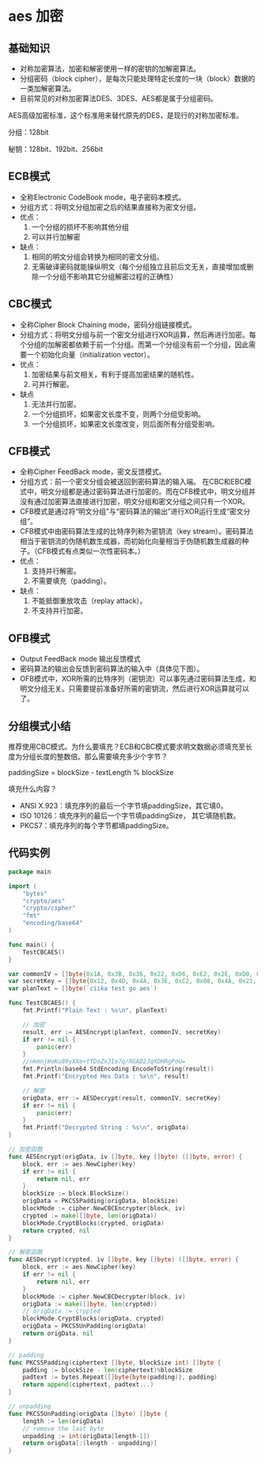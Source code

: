 # aes 加密

## 基础知识

- 对称加密算法，加密和解密使用一样的密钥的加解密算法。
- 分组密码（block cipher），是每次只能处理特定长度的一块（block）数据的一类加解密算法。
- 目前常见的对称加密算法DES、3DES、AES都是属于分组密码。

AES高级加密标准，这个标准用来替代原先的DES，是现行的对称加密标准。

分组：128bit

秘钥：128bit、192bit、256bit

## ECB模式

- 全称Electronic CodeBook mode，电子密码本模式。
- 分组方式：将明文分组加密之后的结果直接称为密文分组。
- 优点：
    1. 一个分组的损坏不影响其他分组
    2. 可以并行加解密
- 缺点：
    1. 相同的明文分组会转换为相同的密文分组。
    2. 无需破译密码就能操纵明文（每个分组独立且前后文无关，直接增加或删除一个分组不影响其它分组解密过程的正确性）

## CBC模式

- 全称Cipher Block Chaining mode，密码分组链接模式。
- 分组方式：将明文分组与前一个密文分组进行XOR运算，然后再进行加密。每个分组的加解密都依赖于前一个分组。而第一个分组没有前一个分组，因此需要一个初始化向量（initialization vector）。
- 优点：
    1. 加密结果与前文相关，有利于提高加密结果的随机性。
    2. 可并行解密。
- 缺点
    1. 无法并行加密。
    2. 一个分组损坏，如果密文长度不变，则两个分组受影响。
    3. 一个分组损坏，如果密文长度改变，则后面所有分组受影响。

## CFB模式

- 全称Cipher FeedBack mode，密文反馈模式。
- 分组方式：前一个密文分组会被送回到密码算法的输入端。
    在CBC和EBC模式中，明文分组都是通过密码算法进行加密的。而在CFB模式中，明文分组并没有通过加密算法直接进行加密，明文分组和密文分组之间只有一个XOR。
- CFB模式是通过将“明文分组”与“密码算法的输出”进行XOR运行生成“密文分组”。
- CFB模式中由密码算法生成的比特序列称为密钥流（key stream）。密码算法相当于密钥流的伪随机数生成器，而初始化向量相当于伪随机数生成器的种子。（CFB模式有点类似一次性密码本。）
- 优点：
    1. 支持并行解密。
    2. 不需要填充（padding）。
- 缺点：
    1. 不能抵御重放攻击（replay attack）。
    2. 不支持并行加密。

## OFB模式

- Output FeedBack mode 输出反馈模式
- 密码算法的输出会反馈到密码算法的输入中（具体见下图）。
- OFB模式中，XOR所需的比特序列（密钥流）可以事先通过密码算法生成，和明文分组无关。只需要提前准备好所需的密钥流，然后进行XOR运算就可以了。

## 分组模式小结

推荐使用CBC模式。为什么要填充？ECB和CBC模式要求明文数据必须填充至长度为分组长度的整数倍。那么需要填充多少个字节？

paddingSize = blockSize - textLength % blockSize

填充什么内容？

- ANSI X.923：填充序列的最后一个字节填paddingSize，其它填0。
- ISO 10126：填充序列的最后一个字节填paddingSize， 其它填随机数。
- PKCS7：填充序列的每个字节都填paddingSize。

## 代码实例

```go
package main

import (
    "bytes"
    "crypto/aes"
    "crypto/cipher"
    "fmt"
    "encoding/base64"
)

func main() {
    TestCBCAES()
}

var commonIV = []byte{0x1A, 0x3B, 0x36, 0x22, 0xD6, 0xE2, 0x2E, 0xD0, 0x22, 0xFB, 0xB8, 0x75, 0xDD, 0x38, 0x22, 0x11}
var secretKey = []byte{0x12, 0x4D, 0x4A, 0x3E, 0xC2, 0x08, 0x4A, 0x21, 0x41, 0xC1, 0xD5, 0xC5, 0xA8, 0x6A, 0xEE, 0xA1}
var planText = []byte(`ciika test go aes`)

func TestCBCAES() {
    fmt.Printf("Plain Text : %s\n", planText)

    // 加密
    result, err := AESEncrypt(planText, commonIV, secretKey)
    if err != nil {
        panic(err)
    }
    //nkmnjWoKu89yXXe+tTDoZxJIe7q/RGAD2JqXDHRgPoU=
    fmt.Println(base64.StdEncoding.EncodeToString(result))
    fmt.Printf("Encrypted Hex Data : %x\n", result)

    // 解密
    origData, err := AESDecrypt(result, commonIV, secretKey)
    if err != nil {
        panic(err)
    }
    fmt.Printf("Decrypted String : %s\n", origData)
}

// 加密函数
func AESEncrypt(origData, iv []byte, key []byte) ([]byte, error) {
    block, err := aes.NewCipher(key)
    if err != nil {
        return nil, err
    }
    blockSize := block.BlockSize()
    origData = PKCS5Padding(origData, blockSize)
    blockMode := cipher.NewCBCEncrypter(block, iv)
    crypted := make([]byte, len(origData))
    blockMode.CryptBlocks(crypted, origData)
    return crypted, nil
}

// 解密函数
func AESDecrypt(crypted, iv []byte, key []byte) ([]byte, error) {
    block, err := aes.NewCipher(key)
    if err != nil {
        return nil, err
    }
    blockMode := cipher.NewCBCDecrypter(block, iv)
    origData := make([]byte, len(crypted))
    // origData := crypted
    blockMode.CryptBlocks(origData, crypted)
    origData = PKCS5UnPadding(origData)
    return origData, nil
}

// padding
func PKCS5Padding(ciphertext []byte, blockSize int) []byte {
    padding := blockSize - len(ciphertext)%blockSize
    padtext := bytes.Repeat([]byte{byte(padding)}, padding)
    return append(ciphertext, padtext...)
}

// unpadding
func PKCS5UnPadding(origData []byte) []byte {
    length := len(origData)
    // remove the last byte
    unpadding := int(origData[length-1])
    return origData[:(length - unpadding)]
}
```